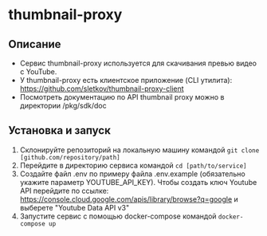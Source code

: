 # thumbnail-proxy
## Описание
- Сервис thumbnail-proxy используется для скачивания превью видео с YouTube.
- У thumbnail-proxy есть клиентское приложение (CLI утилита): https://github.com/sletkov/thumbnail-proxy-client
- Посмотреть документацию по API thumbnail proxy можно в директории /pkg/sdk/doc

## Установка и запуск
1. Склонируйте репозиторий на локальную машину командой `git clone [github.com/repository/path]`
2. Перейдите в директорию сервиса командой `cd [path/to/service]`
3. Создайте файл .env по примеру файла .env.example (обязательно укажите параметр YOUTUBE_API_KEY).
Чтобы создать ключ Youtube API перейдите по ссылке: https://console.cloud.google.com/apis/library/browse?q=google и выберете "Youtube Data API v3"
4. Запустите сервис с помощью docker-compose командой `docker-compose up`